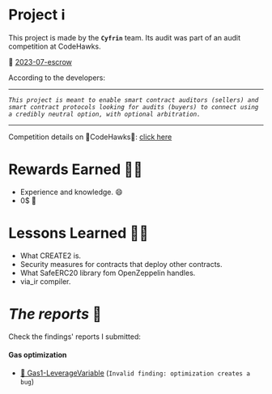 # Project ℹ️

This project is made by the **`Cyfrin`** team. Its audit was part of an audit competition at CodeHawks.

🔗 [2023-07-escrow](https://github.com/Cyfrin/2023-07-escrow/tree/main)

According to the developers:

---

_`This project is meant to enable smart contract auditors (sellers) and smart contract protocols looking for audits (buyers) to connect using a credibly neutral option, with optional arbitration.`_

---

Competition details on 🦅CodeHawks🦅: [click here](https://www.codehawks.com/contests/cljyfxlc40003jq082s0wemya)

# Rewards Earned 💸🧠

- Experience and knowledge. 😄
- 0$ 💸

# Lessons Learned 🧑‍💻

- What CREATE2 is.
- Security measures for contracts that deploy other contracts.
- What SafeERC20 library fom OpenZeppelin handles.
- via_ir compiler.

# _The reports_ 📝

Check the findings' reports I submitted:

#### Gas optimization

- [🔗 Gas1-LeverageVariable](https://github.com/CarlosAlegreUr/Audits-By-CarlosAlegreUr/blob/main/reports/2023-07-escrow/Gas1-LeverageVariable-CarlosAlegreUr.md) (`Invalid finding: optimization creates a bug`)
